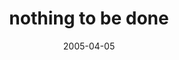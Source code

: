 ---
layout: base.njk
title : 'nothing to be done' 
view_title : 'nothing to be done' 
year : '2005' 
date : '2005-04-05' 
img_file : '/drawing/nothingtobedone.png' 
html_file : 'nothingtobedone' 
next_html : 'godlovesyou.html' 
year_order : '56' 
permalink : "title/{{html_file}}.html"
---